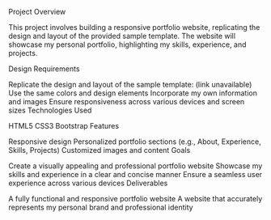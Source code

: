 Project Overview

This project involves building a responsive portfolio website, replicating the design and layout of the provided sample template. The website will showcase my personal portfolio, highlighting my skills, experience, and projects.

Design Requirements

Replicate the design and layout of the sample template: (link unavailable)
Use the same colors and design elements
Incorporate my own information and images
Ensure responsiveness across various devices and screen sizes
Technologies Used

HTML5
CSS3
Bootstrap
Features

Responsive design
Personalized portfolio sections (e.g., About, Experience, Skills, Projects)
Customized images and content
Goals

Create a visually appealing and professional portfolio website
Showcase my skills and experience in a clear and concise manner
Ensure a seamless user experience across various devices
Deliverables

A fully functional and responsive portfolio website
A website that accurately represents my personal brand and professional identity

